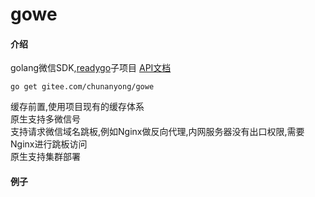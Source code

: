 # gowe

#### 介绍
golang微信SDK,[readygo](https://gitee.com/chunanyong/readygo)子项目  [API文档](https://pkg.go.dev/gitee.com/chunanyong/gowe?tab=doc)  

``` 
go get gitee.com/chunanyong/gowe 
```  
缓存前置,使用项目现有的缓存体系  
原生支持多微信号  
支持请求微信域名跳板,例如Nginx做反向代理,内网服务器没有出口权限,需要Nginx进行跳板访问  
原生支持集群部署  



#### 例子
